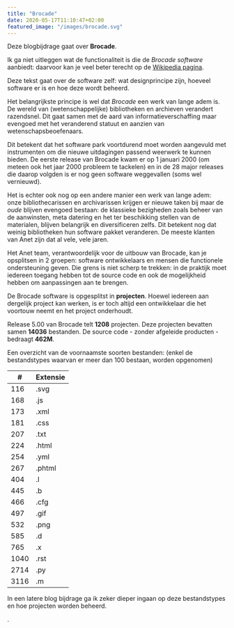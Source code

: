 ```yaml
---
title: "Brocade"
date: 2020-05-17T11:10:47+02:00
featured_image: "/images/brocade.svg"
---
```


Deze blogbijdrage gaat over **Brocade**.

Ik ga niet uitleggen wat de functionaliteit is die de *Brocade software* aanbiedt: daarvoor kan je veel beter terecht op de [Wikipedia pagina](https://en.wikipedia.org/wiki/Brocade_Library_Services "Brocade Library Services").

Deze tekst gaat over de software zelf: wat designprincipe zijn, hoeveel software er is en hoe deze wordt beheerd.

Het belangrijkste principe is wel dat *Brocade* een werk van lange adem is. De wereld van (wetenschappelijke) bibliotheken en archieven verandert razendsnel. Dit gaat samen met de aard van informatieverschaffing maar evengoed met het veranderend statuut en aanzien van wetenschapsbeoefenaars.

Dit betekent dat het software park voortdurend moet worden aangevuld met instrumenten om die nieuwe uitdagingen passend weerwerk te kunnen bieden. De eerste release van Brocade kwam er op 1 januari 2000 (om meteen ook het jaar 2000 probleem te tackelen) en in de 28 major releases die daarop volgden is er nog geen software weggevallen (soms wel vernieuwd).

Het is echter ook nog op een andere manier een werk van lange adem: onze bibliothecarissen en archivarissen krijgen er nieuwe taken bij maar de _oude_ blijven evengoed bestaan: de klassieke bezigheden zoals beheer van de aanwinsten, meta datering en het ter beschikking stellen van de materialen, blijven belangrijk en diversificeren zelfs. Dit betekent nog dat weinig bibliotheken hun software pakket veranderen. De meeste klanten van Anet zijn dat al vele, vele jaren.

Het Anet team, verantwoordelijk voor de uitbouw van Brocade, kan je opsplitsen in 2 groepen: software ontwikkelaars en mensen die functionele ondersteuning geven. Die grens is niet scherp te trekken: in de praktijk moet iedereen toegang hebben tot de source code en ook de mogelijkheid hebben om aanpassingen aan te brengen.

De Brocade software is opgesplitst in **projecten**. Hoewel iedereen aan dergelijk project kan werken, is er toch altijd een ontwikkelaar die het voortouw neemt en het project onderhoudt.

Release 5.00 van Brocade telt **1208** projecten. Deze projecten bevatten samen **14036** bestanden. De source code - zonder afgeleide producten - bedraagt **462M**.

Een overzicht van de voornaamste soorten bestanden: (enkel de bestandstypes waarvan er meer dan 100 bestaan, worden opgenomen)
 
| #     | Extensie |
|-------|--------------|
|   116 | .svg|
|   168 | .js|
|   173 | .xml|
|   181 | .css|
|   207 | .txt|
|   224 | .html|
|   254 | .yml|
|   267 | .phtml|
|   404 | .l|
|   445 | .b|
|   466 | .cfg|
|   497 | .gif|
|   532 | .png|
|   585 | .d|
|   765 | .x|
|  1040 | .rst|
|  2714 | .py|
|  3116 | .m|


In een latere blog bijdrage ga ik zeker dieper ingaan op deze bestandstypes en hoe projecten worden beheerd.


.